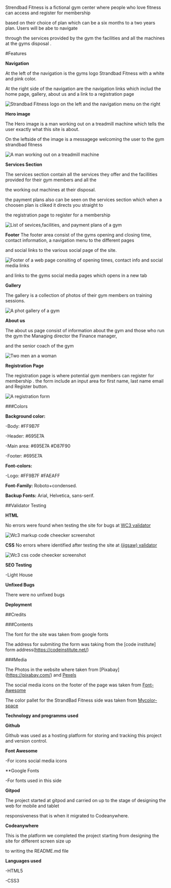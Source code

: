 Strendbad Fitness is a fictional gym center where people who love fitness can access and register for membership

based on their choice of plan which can be a six months to a two years plan. Users will be abe to navigate 

through the services provided by the gym the facilities and all the machines at the gyms disposal .

#Features

**Navigation**

At the left of the navigation is the gyms logo Strandbad Fitness with a white and pink color.

At the right side of the navigation are the navigation links which includ the home page, gallery, about us and a link to a registration page

![Strandbad Fitness logo on the left and the navigation menu on the right](assets/images/header1.jpg.png)


**Hero image**

The Hero image is a man working out on a treadmill machine which tells the user exactly what this site is about.

On the leftside of the image is a messagege welcoming the user to the gym strandbad fitness

![A man working out on a treadmill machine](assets/images/hero1.jpg.png)



**Services Section**

The services section contain all the services they offer and the facillities provided for their gym members and all the 

the working out machines at their disposal. 

the payment plans also can be seen on the services section which when a choosen plan is cliked it directs you straight to

the registration page to register for a membership

![List of sevices,facilities, and payment plans of a gym](assets/images/services1.jpg.png)

**Footer**
The footer area consist of the gyms opening and closing time, contact information, a navigation menu to the different pages

and social links to the various social page of the site.

![Footer of a web page consiting of opening times, contact info and social media links](assets/images/footer1.jpg.png)

and links to the gyms social media pages which opens in a new tab

**Gallery**

The gallery is a collection of photos of their gym members on training sessions.

![A phot gallery of a gym](assets/images/gallery1.jpg.png)

**About us**

The about us page consist of information about the gym and those who run the gym the Managing director the Finance manager,

and the senior coach of the gym

![Two men an a woman](assets/images/team1.jpg.png)



**Registration Page**

The registration page is where potential gym members can register for membership
.
the form include an input area for first name, last name email and Register button.

![A registration form](assets/images/register1.jpg.png)

###Colors

**Background color:**

  -Body: #FF9B7F
   
  -Header: #695E7A
   
  -Main area: #695E7A #D87F90
   
  -Footer: #695E7A
   
**Font-colors:**

  -Logo: #FF9B7F #FAEAFF
   
**Font-Family:** Roboto+condensed.

**Backup Fonts:** Arial, Helvetica, sans-serif.

##Validator Testing

**HTML**

   No errors were found when testing the site  for bugs at [WC3 validator](https://validator.w3.org/)

   ![Wc3 markup code cheecker screenshot](assets/images/w3c-markup.jpg.png)
   
**CSS**
   No errors where identified after testing the site at [(jigsaw) validator](https://jigsaw.w3.org/css-validator/)

   ![Wc3 css code cheecker screenshot](assets/images/w3c-css.jpg.png)
   
**SEO Testing**

  -Light House

**Unfixed Bugs**

There were no unfixed bugs

**Deployment**

##Credits

###Contents

The font for the site was taken from google fonts

The address for submiting the form was taking from the [code institute] form address(https://codeinstitute.net/)

###Media

The Photos in the website where taken from [Pixabay] (https://pixabay.com/) and [Pexels](https://www.pexels.com/)

The social media icons on the footer of the page was taken from [Font-Awesome](https://fontawesome.com/icons)

The color pallet for the StrandBad Fitness side was taken from [Mycolor-space](https://mycolor.space/)

**Technology and programms used**

**Github**

Github was used as a hosting platform for storing and tracking this project and version control.

**Font Awesome**

  -For icons social media icons
  
**Google Fonts

  -For fonts used in this side

**Gitpod**

The project started at gitpod and carried on up to the stage of designing the web for mobile and tablet 

responsiveness that is when it migrated to Codeanywhere.

**Codeanywhere**

This is the platform we completed the project starting from designing the site for different screen size up

to writing the README.md file

**Languages used** 

 -HTML5

 -CSS3




